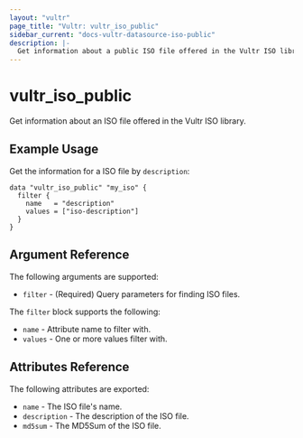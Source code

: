 ```yaml
---
layout: "vultr"
page_title: "Vultr: vultr_iso_public"
sidebar_current: "docs-vultr-datasource-iso-public"
description: |-
  Get information about a public ISO file offered in the Vultr ISO library.
---
```


# vultr_iso_public

Get information about an ISO file offered in the Vultr ISO library.

## Example Usage

Get the information for a ISO file by `description`:

```hcl
data "vultr_iso_public" "my_iso" {
  filter {
    name   = "description"
    values = ["iso-description"]
  }
}
```

## Argument Reference

The following arguments are supported:

* `filter` - (Required) Query parameters for finding ISO files.

The `filter` block supports the following:

* `name` - Attribute name to filter with.
* `values` - One or more values filter with.

## Attributes Reference

The following attributes are exported:

* `name` - The ISO file's name.
* `description` - The description of the ISO file.
* `md5sum` - The MD5Sum of the ISO file.